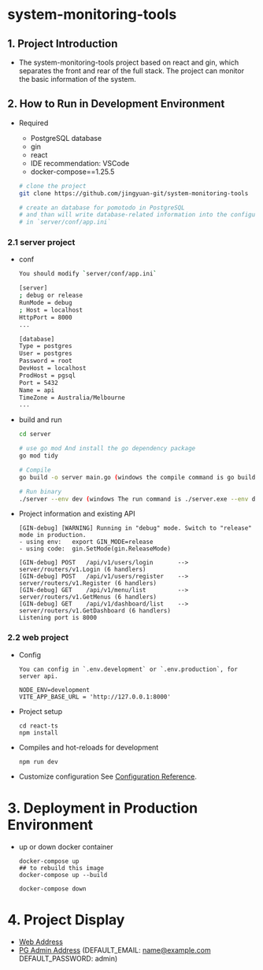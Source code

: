 # system-monitoring-tools

## 1. Project Introduction
    
   - The system-monitoring-tools project based on react and gin, which separates the front and rear of the full stack. The project can monitor the basic information of the system.

## 2. How to Run in Development Environment

-  Required

   - PostgreSQL database
   - gin
   - react
   - IDE recommendation: VSCode
   - docker-compose==1.25.5
  

    ```bash
    # clone the project
    git clone https://github.com/jingyuan-git/system-monitoring-tools

    # create an database for pomotodo in PostgreSQL
    # and than will write database-related information into the configuration
    # in `server/conf/app.ini`
    ``` 

### 2.1 server project

- conf

    ```bash
    You should modify `server/conf/app.ini`

    [server]
    ; debug or release
    RunMode = debug
    ; Host = localhost
    HttpPort = 8000
    ...

    [database]
	Type = postgres
	User = postgres
	Password = root
	DevHost = localhost
	ProdHost = pgsql
	Port = 5432
	Name = api
	TimeZone = Australia/Melbourne
    ...
    ```

- build and run

    ``` bash
    cd server

    # use go mod And install the go dependency package
    go mod tidy

    # Compile 
    go build -o server main.go (windows the compile command is go build -o server.exe main.go )

    # Run binary
    ./server --env dev (windows The run command is ./server.exe --env dev)
    ```

- Project information and existing API

    ```
    [GIN-debug] [WARNING] Running in "debug" mode. Switch to "release" mode in production.
    - using env:   export GIN_MODE=release
    - using code:  gin.SetMode(gin.ReleaseMode)

	[GIN-debug] POST   /api/v1/users/login       --> server/routers/v1.Login (6 handlers)
	[GIN-debug] POST   /api/v1/users/register    --> server/routers/v1.Register (6 handlers)
	[GIN-debug] GET    /api/v1/menu/list         --> server/routers/v1.GetMenus (6 handlers)
	[GIN-debug] GET    /api/v1/dashboard/list    --> server/routers/v1.GetDashboard (6 handlers)
    Listening port is 8000
    ```

### 2.2 web project

- Config
    ```
    You can config in `.env.development` or `.env.production`, for server api.

    NODE_ENV=development
    VITE_APP_BASE_URL = 'http://127.0.0.1:8000'
    ```

- Project setup

    ```
    cd react-ts
    npm install
    ```

- Compiles and hot-reloads for development

    ```
    npm run dev
    ```

- Customize configuration
See [Configuration Reference](https://cli.vuejs.org/config/).

# 3. Deployment in Production Environment

- up or down docker container

    ```
    docker-compose up
    ## to rebuild this image
    docker-compose up --build
    
    docker-compose down
    ```

# 4. Project Display
- [Web Address](http://101.200.132.209:18080/)
- [PG Admin Address](http://101.200.132.209:15050/) (DEFAULT_EMAIL: name@example.com DEFAULT_PASSWORD: admin)


